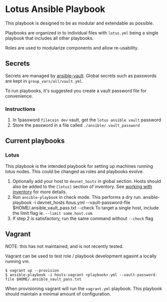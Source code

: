 # Lotus Ansible Playbook

This playbook is designed to be as modular and extendable as possible.

Playbooks are organized in to individual files with `lotus.yml` being a single playbook that includes all other playbooks.

Roles are used to modularize components and allow re-usability.


## Secrets

Secrets are managed by [ansible-vault](https://docs.ansible.com/ansible/latest/user_guide/vault.html). Global secrets such as passwords are kept in `group_vars/all/vault.yml`.

To run playbooks, it's suggested you create a vault password file for convenience.

### Instructions

1. In 1password `filecoin dev` vault, get the `lotus ansible vault` password
2. Store the password in a file called `./ansible/.vault_password`

## Current playbooks

### Lotus

This playbook is the intended playbook for setting up machines running lotus nodes. This could be changed as roles and playbooks evolve.

1. Optionally add your host to `devnet_hosts` in global section. Hosts should also be added to the `[lotus]` section of inventory. See [working with inventory](https://docs.ansible.com/ansible/latest/user_guide/intro_inventory.html) for more details.
2. Run `ansible-playbook` in check mode. This performs a dry run.
        ansible-playbook -i devnet_hosts ltous.yml --vault-password-file $HOME/.ansible_vault_pass.txt --check
   To target a single host, include the limit flag ie. `--limit some.host.com`
3. If step 2 is satisfactory, run the same command without `--check` flag

## Vagrant

NOTE: this has not maintained, and is not recently tested.

Vagrant can be used to test role / playbook development agasint a locally running vm.

```
$ vagrant up --provision
$ ansible-playbook -i hosts-vagrant <playbook>.yml --vault-password-file $HOME/.ansible_vault_pass.txt
```

When provisioning vagrant will run the `vagrant.yml` playbook. This playbook should maintain a minimal amount of configuration.
